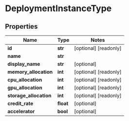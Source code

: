 # DeploymentInstanceType

## Properties
Name | Type | Notes
------------ | ------------- | -------------
**id** | **str** | [optional] [readonly] 
**name** | **str** | 
**display_name** | **str** | [optional] 
**memory_allocation** | **int** | [optional] [readonly] 
**cpu_allocation** | **int** | [optional] [readonly] 
**gpu_allocation** | **int** | [optional] [readonly] 
**storage_allocation** | **int** | [optional] [readonly] 
**credit_rate** | **float** | [optional] 
**accelerator** | **bool** | [optional] 


